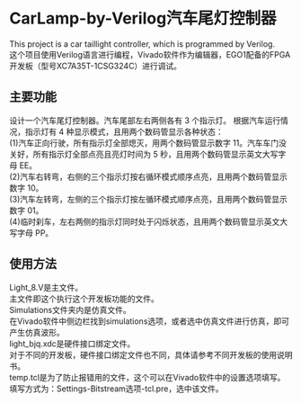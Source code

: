 
# CarLamp-by-Verilog汽车尾灯控制器

This project is a car taillight controller, which is programmed by Verilog.  
这个项目使用Verilog语言进行编程，Vivado软件作为编辑器，EGO1配备的FPGA开发板（型号XC7A35T-1CSG324C）进行调试。  

## 主要功能

设计一个汽车尾灯控制器。汽车尾部左右两侧各有 3 个指示灯。 根据汽车运行情况，指示灯有 4 种显示模式，且用两个数码管显示各种状态：  
(1)汽车正向行驶，所有指示灯全部熄灭，用两个数码管显示数字 11。汽车车门没关好，所有指示灯全部点亮且亮灯时间为 5 秒，且用两个数码管显示英文大写字母 EE。  
(2)汽车右转弯，右侧的三个指示灯按右循环模式顺序点亮，且用两个数码管显示数字 10。  
(3)汽车左转弯，左侧的三个指示灯按左循环模式顺序点亮，且用两个数码管显示数字 01。  
(4)临时刹车，左右两侧的指示灯同时处于闪烁状态，且用两个数码管显示英文大写字母 PP。  

## 使用方法

Light_8.V是主文件。  
主文件即这个执行这个开发板功能的文件。  
Simulations文件夹内是仿真文件。  
在Vivado软件中侧边栏找到simulations选项，或者选中仿真文件进行仿真，即可产生仿真波形。  
light_bjq.xdc是硬件接口绑定文件。  
对于不同的开发板，硬件接口绑定文件也不同，具体请参考不同开发板的使用说明书。  
temp.tcl是为了防止报错用的文件，这个可以在Vivado软件中的设置选项填写。  
填写方式为：Settings-Bitstream选项-tcl.pre，选中该文件。  
